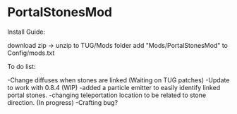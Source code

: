 # PortalStonesMod

Install Guide:

download zip ->
unzip to TUG/Mods folder
add "Mods/PortalStonesMod" to Config/mods.txt

To do list:

-Change diffuses when stones are linked (Waiting on TUG patches)
-Update to work with 0.8.4 (WIP)
	-added a particle emitter to easily identify linked portal stones.
	-changing teleportation location to be related to stone direction. (In progress)
	-Crafting bug?